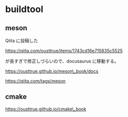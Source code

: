 # buildtool

## meson

Qiita に投稿した

https://qiita.com/ousttrue/items/1743cd16e715835c5525

が長すぎで修正しづらいので、docusaurus に移動する。

https://ousttrue.github.io/meson\_book/docs

https://qiita.com/tags/meson

## cmake

https://ousttrue.github.io/cmake\_book
